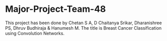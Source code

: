 # Major-Project-Team-48
This project has been done by Chetan S A, D Chaitanya Srikar, Dharanishree PS, Dhruv Budhiraja &amp; Hanumesh M. The title is Breast Cancer Classification using Convolution Networks.
